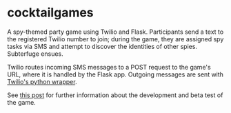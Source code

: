 cocktailgames
=============

A spy-themed party game using Twilio and Flask.  Participants send a text to the registered Twilio number to join; during the game, they are assigned spy tasks via SMS and attempt to discover the identities of other spies.  Subterfuge ensues.

Twilio routes incoming SMS messages to a POST request to the game's URL, where it is handled by the Flask app. Outgoing messages are sent with [Twilio's python wrapper](https://github.com/twilio/twilio-python).

See [this post](http://instamatique.com/hackerschool/blog/2013/11/11/project-writeup-spy-game/) for further information about the development and beta test of the game.
